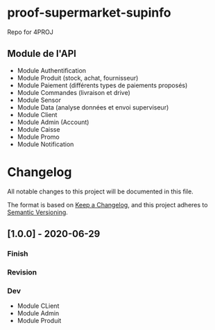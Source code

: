# proof-supermarket-supinfo
Repo for 4PROJ

## Module de l'API 

- Module Authentification
- Module Produit (stock, achat, fournisseur)
- Module Paiement (différents types de paiements proposés)
- Module Commandes (livraison et drive)
- Module Sensor
- Module Data (analyse données et envoi superviseur)
- Module Client
- Module Admin (Account)
- Module Caisse
- Module Promo
- Module Notification


# Changelog
All notable changes to this project will be documented in this file.

The format is based on [Keep a Changelog](https://keepachangelog.com/en/1.0.0/),
and this project adheres to [Semantic Versioning](https://semver.org/spec/v2.0.0.html).

## [1.0.0] - 2020-06-29
### Finish
### Revision
### Dev
- Module CLient
- Module Admin
- Module Produit


